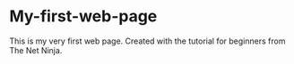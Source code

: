# My-first-web-page
This is my very first web page. Created with the tutorial for beginners from The Net Ninja.
